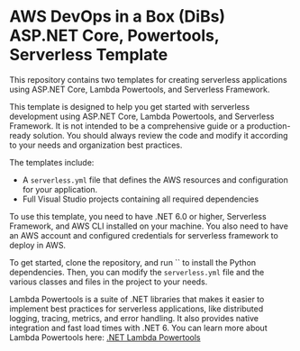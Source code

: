 # AWS DevOps in a Box (DiBs) ASP.NET Core, Powertools, Serverless Template

This repository contains two templates for creating serverless applications
using ASP.NET Core, Lambda Powertools, and Serverless Framework.

This template is designed to help you get started with serverless development
using ASP.NET Core, Lambda Powertools, and Serverless Framework. It is not
intended to be a comprehensive guide or a production-ready solution. You should
always review the code and modify it according to your needs and organization
best practices.

The templates include:

- A `serverless.yml` file that defines the AWS resources and configuration
  for your application.
- Full Visual Studio projects containing all required dependencies

To use this template, you need to have .NET 6.0 or higher, Serverless Framework,
and AWS CLI installed on your machine. You also need to have an AWS account
and configured credentials for serverless framework to deploy in AWS.

To get started, clone the repository, and run ``
to install the Python dependencies. Then, you can modify the `serverless.yml`
file and the various classes and files in the project to your needs.

Lambda Powertools is a suite of .NET libraries that makes it easier to implement
best practices for serverless applications, like distributed logging, tracing,
metrics, and error handling. It also provides native integration and fast load
times with .NET 6. You can learn more about Lambda Powertools here: [.NET Lambda Powertools]()

